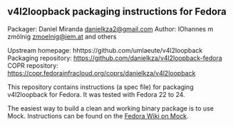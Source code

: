 ## v4l2loopback packaging instructions for Fedora

Packager: Daniel Miranda <danielkza2@gmail.com>
Author: IOhannes m zmölnig <zmoelnig@iem.at> and others

Upstream homepage: hhttps://github.com/umlaeute/v4l2loopback
Packaging repository: https://github.com/danielkza/v4l2loopback-fedora
COPR repository: https://copr.fedorainfracloud.org/coprs/danielkza/v4l2loopback

This repository contains instructions (a spec file) for packaging v4l2loopback
for Fedora. It was tested with Fedora 22 to 24.

The easiest way to build a clean and working binary package is to use Mock.
Instructions can be found on the [Fedora Wiki on Mock](https://fedoraproject.org/wiki/Using_Mock_to_test_package_builds).
